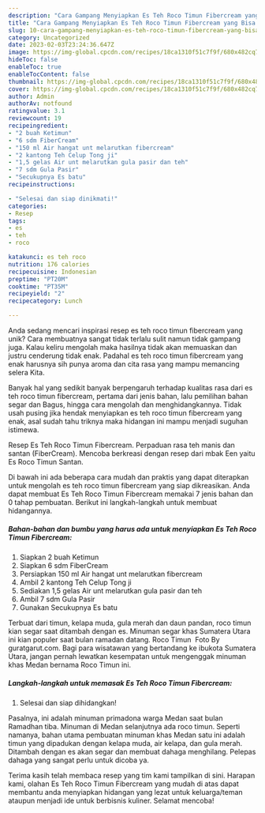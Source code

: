 ```yaml
---
description: "Cara Gampang Menyiapkan Es Teh Roco Timun Fibercream yang Bisa Manjain Lidah"
title: "Cara Gampang Menyiapkan Es Teh Roco Timun Fibercream yang Bisa Manjain Lidah"
slug: 10-cara-gampang-menyiapkan-es-teh-roco-timun-fibercream-yang-bisa-manjain-lidah
category: Uncategorized
date: 2023-02-03T23:24:36.647Z
image: https://img-global.cpcdn.com/recipes/18ca1310f51c7f9f/680x482cq70/es-teh-roco-timun-fibercream-foto-resep-utama.jpg
hideToc: false
enableToc: true
enableTocContent: false
thumbnail: https://img-global.cpcdn.com/recipes/18ca1310f51c7f9f/680x482cq70/es-teh-roco-timun-fibercream-foto-resep-utama.jpg
cover: https://img-global.cpcdn.com/recipes/18ca1310f51c7f9f/680x482cq70/es-teh-roco-timun-fibercream-foto-resep-utama.jpg
author: Admin
authorAv: notfound
ratingvalue: 3.1
reviewcount: 19
recipeingredient:
- "2 buah Ketimun"
- "6 sdm FiberCream"
- "150 ml Air hangat unt melarutkan fibercream"
- "2 kantong Teh Celup Tong ji"
- "1,5 gelas Air unt melarutkan gula pasir dan teh"
- "7 sdm Gula Pasir"
- "Secukupnya Es batu"
recipeinstructions:

- "Selesai dan siap dinikmati!"
categories:
- Resep
tags:
- es
- teh
- roco

katakunci: es teh roco 
nutrition: 176 calories
recipecuisine: Indonesian
preptime: "PT20M"
cooktime: "PT35M"
recipeyield: "2"
recipecategory: Lunch

---
```





Anda sedang mencari inspirasi resep es teh roco timun fibercream yang unik? Cara membuatnya sangat tidak terlalu sulit namun tidak gampang juga. Kalau keliru mengolah maka hasilnya tidak akan memuaskan dan justru cenderung tidak enak. Padahal es teh roco timun fibercream yang enak harusnya sih punya aroma dan cita rasa yang mampu memancing selera Kita.





Banyak hal yang sedikit banyak berpengaruh terhadap kualitas rasa dari es teh roco timun fibercream, pertama dari jenis bahan, lalu pemilihan bahan segar dan Bagus, hingga cara mengolah dan menghidangkannya. Tidak usah pusing jika hendak menyiapkan es teh roco timun fibercream yang enak,      asal sudah tahu triknya maka hidangan ini mampu menjadi suguhan istimewa.














Resep Es Teh Roco Timun Fibercream. Perpaduan rasa teh manis dan santan (FiberCream). Mencoba berkreasi dengan resep dari mbak Een yaitu Es Roco Timun Santan.






Di bawah ini ada beberapa cara mudah dan praktis yang dapat diterapkan untuk mengolah es teh roco timun fibercream yang siap dikreasikan. Anda dapat membuat Es Teh Roco Timun Fibercream memakai 7 jenis bahan dan 0 tahap pembuatan. Berikut ini langkah-langkah untuk membuat hidangannya.

<!--inarticleads1-->

##### Bahan-bahan dan bumbu yang harus ada untuk menyiapkan Es Teh Roco Timun Fibercream:

1. Siapkan 2 buah Ketimun
1. Siapkan 6 sdm FiberCream
1. Persiapkan 150 ml Air hangat unt melarutkan fibercream
1. Ambil 2 kantong Teh Celup Tong ji
1. Sediakan 1,5 gelas Air unt melarutkan gula pasir dan teh
1. Ambil 7 sdm Gula Pasir
1. Gunakan Secukupnya Es batu


Terbuat dari timun, kelapa muda, gula merah dan daun pandan, roco timun kian segar saat ditambah dengan es. Minuman segar khas Sumatera Utara ini kian populer saat bulan ramadan datang. Roco Timun ️ Foto By guratgarut.com. Bagi para wisatawan yang bertandang ke ibukota Sumatera Utara, jangan pernah lewatkan kesempatan untuk mengenggak minuman khas Medan bernama Roco Timun ini. 

<!--inarticleads2-->

##### Langkah-langkah untuk memasak Es Teh Roco Timun Fibercream:


1. Selesai dan siap dihidangkan!

Pasalnya, ini adalah minuman primadona warga Medan saat bulan Ramadhan tiba. Minuman di Medan selanjutnya ada roco timun. Seperti namanya, bahan utama pembuatan minuman khas Medan satu ini adalah timun yang dipadukan dengan kelapa muda, air kelapa, dan gula merah. Ditambah dengan es akan segar dan membuat dahaga menghilang. Pelepas dahaga yang sangat perlu untuk dicoba ya. 

Terima kasih telah membaca resep yang tim kami tampilkan di sini. Harapan kami, olahan Es Teh Roco Timun Fibercream yang mudah di atas dapat membantu anda menyiapkan hidangan yang lezat untuk keluarga/teman ataupun menjadi ide untuk berbisnis kuliner. Selamat mencoba!
